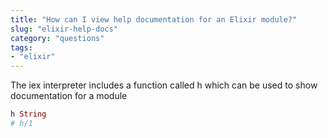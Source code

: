 ```yaml
---
title: "How can I view help documentation for an Elixir module?"
slug: "elixir-help-docs"
category: "questions"
tags:
- "elixir"
---
```


The iex interpreter includes a function called h which can be used to show documentation for a module

```elixir
h String
# h/1
```
